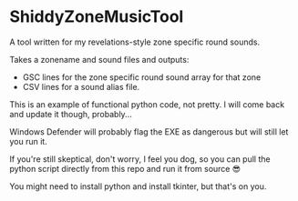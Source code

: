 # ShiddyZoneMusicTool
A tool written for my revelations-style zone specific round sounds.

Takes a zonename and sound files and outputs:
  - GSC lines for the zone specific round sound array for that zone
  - CSV lines for a sound alias file.
  
This is an example of functional python code, not pretty. 
I will come back and update it though, probably...

Windows Defender will probably flag the EXE as dangerous but will still let you run it.

If you're still skeptical, don't worry, I feel you dog, so you can pull the python script directly from this repo
and run it from source 😎

You might need to install python and install tkinter, but that's on you.
